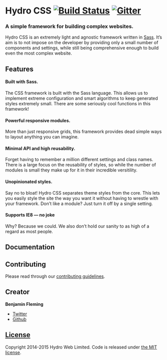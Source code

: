 # Hydro CSS [![Build Status][travis-img]][travis-url] [![Gitter][gitter-img]][gitter-url]

### A simple framework for building complex websites.
Hydro CSS is an extremely light and agnostic framework written in [Sass](https://github.com/sass/sass). It’s aim is to not impose on the developer by providing only a small number of components and settings, while still being comprehensive enough to build even the most complex website.

## Features

#### Built with Sass.
The CSS framework is built with the Sass language. This allows us to implement extreme configuration and smart algorithms to keep generated styles extremely small. There are some seriously cool functions in this framework!

#### Powerful responsive modules.
More than just responsive grids, this framework provides dead simple ways to layout anything you can imagine.

#### Minimal API and high reusability.
Forget having to remember a million different settings and class names. There is a large focus on the reusability of styles, so while the number of modules is small they make up for it in their incredible versitility.

#### Unopinionated styles.
Say no to bloat! Hydro CSS separates theme styles from the core. This lets you easily style the site the way you want it without having to wrestle with your framework. Don’t like a module? Just turn it off by a single setting.

#### Supports IE8 — no joke
Why? Because we could. We also don’t hold our sanity to as high of a regard as most people.

## Documentation

## Contributing

Please read through our [contributing guidelines](contributing-url).

## Creator

**Benjamin Fleming**
- [Twitter](https://twitter.com/benjfleming)
- [Github](https://github.com/benjamminf)

## [License][license-url]
Copyright 2014-2015 Hydro Web Limited. Code is released under [the MIT license](http://opensource.org/licenses/MIT).

[license-url]: https://github.com/HydroWeb/hydro-css/blob/master/LICENSE
[contributing-url]: https://github.com/HydroWeb/hydro-css/blob/master/CONTRIBUTING.md
[travis-url]: https://travis-ci.org/HydroWeb/hydro-css
[travis-img]: https://img.shields.io/travis/HydroWeb/hydro-css.svg?style=flat-square
[gitter-url]: https://gitter.im/HydroWeb/hydro-css
[gitter-img]: https://img.shields.io/badge/gitter-join%20chat-brightgreen.svg?style=flat-square
